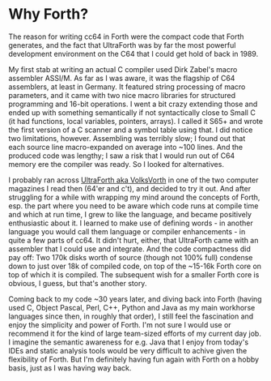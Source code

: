 # Why Forth?

The reason for writing cc64 in Forth were the compact code that Forth
generates, and the fact that UltraForth was by far the most powerful
development environment on the C64 that I could get hold of back in 1989.

My first stab at writing an actual C compiler used Dirk Zabel's macro
assembler ASSI/M. As far as I was aware, it was the flagship of C64 assemblers,
at least in Germany. It featured string processing of macro parameters,
and it came with two nice macro libraries for structured
programming and 16-bit operations. I went a bit crazy extending those and ended
up with something semantically if not syntactically close to Small C (it had
functions, local variables, pointers, arrays). I called it S65+ and wrote the
first version of a C scanner and a symbol table using that. I did notice two
limitations, however. Assembling was terribly slow; I found out that each
source line macro-expanded on average into ~100 lines.
And the produced code was lengthy;
I saw a risk that I would run out of C64 memory ere the compiler was ready.
So I looked for alternatives.

I probably ran across
[UltraForth aka VolksVorth](https://forth-ev.de/wiki/projects:volksforth)
in one of the two computer magazines I read then (64'er and c't), and decided
to try it out. And after struggling for a while with wrapping my mind around the
concepts of Forth, esp. the part where you need to be aware which code runs at
compile time and which at run time, I grew to like the language, and became
positively enthusiastic about it. I learned to make use of defining words -
in another language you would call them language or compiler enhancements - in
quite a few parts of cc64. It didn't hurt, either, that UltraForth came with
an assembler that I could use and integrate. And the code compactness did
pay off: Two 170k disks worth of source (though not 100% full) condense
down to just over 18k of compiled code, on top of the ~15-16k Forth core on top
of which it is compiled. The subsequent wish for a smaller Forth core is
obvious, I guess, but that's another story.

Coming back to my code ~30 years later, and diving back into Forth (having
used C, Object Pascal, Perl, C++, Python and Java as my main workhorse
languages since then, in roughly that order), I still feel the fascination
and enjoy the simplicity and power of Forth. I'm not sure I would use or
recommend it for the kind of large team-sized efforts of my current day job.
I imagine the semantic awareness for e.g. Java that I enjoy from today's IDEs
and static analysis tools would be very difficult to achive given the
flexibility of Forth. But I'm definitely having fun again with Forth on a hobby
basis, just as I was having way back.
